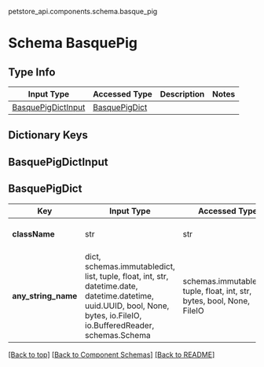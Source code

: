 petstore_api.components.schema.basque_pig
# Schema BasquePig

## Type Info
Input Type | Accessed Type | Description | Notes
------------ | ------------- | ------------- | -------------
[BasquePigDictInput](#basquepigdictinput) | [BasquePigDict](#basquepigdict) |  |

## Dictionary Keys
## BasquePigDictInput
## BasquePigDict

Key | Input Type | Accessed Type | Description | Notes
------------ | ------------- | ------------- | ------------- | -------------
**className** | str | str |  | must be one of ["BasquePig"]
**any_string_name** | dict, schemas.immutabledict, list, tuple, float, int, str, datetime.date, datetime.datetime, uuid.UUID, bool, None, bytes, io.FileIO, io.BufferedReader, schemas.Schema | schemas.immutabledict, tuple, float, int, str, bytes, bool, None, FileIO | any string name can be used but the value must be the correct type | [optional]

[[Back to top]](#top) [[Back to Component Schemas]](../../../README.md#Component-Schemas) [[Back to README]](../../../README.md)
